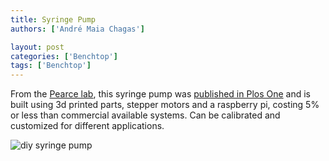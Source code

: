 ```yaml
---
title: Syringe Pump
authors: ['André Maia Chagas']

layout: post
categories: ['Benchtop']
tags: ['Benchtop']
---
```



From the [Pearce lab](http://www.mse.mtu.edu/~pearce/Index.html), this syringe pump was [published in Plos One](https://journals.plos.org/plosone/article?id=10.1371/journal.pone.0107216) and is built using 3d printed parts, stepper motors and a raspberry pi, costing 5% or less than commercial available systems. Can be calibrated and customized for different applications.

![diy syringe pump](https://journals.plos.org/plosone/article/figure/image?id=10.1371/journal.pone.0107216.g005&size=large "syringe pump")
